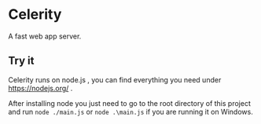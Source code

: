 # Celerity
A fast web app server.
## Try it
Celerity runs on node.js , you can find everything you need under https://nodejs.org/ .

After installing node you just need to go to the root directory of this project and run `node ./main.js` or `node .\main.js` if you are running it on Windows.
